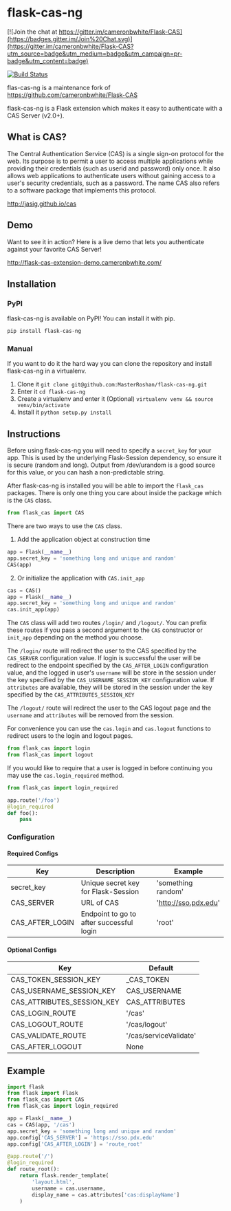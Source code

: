flask-cas-ng
=========

[![Join the chat at https://gitter.im/cameronbwhite/Flask-CAS](https://badges.gitter.im/Join%20Chat.svg)](https://gitter.im/cameronbwhite/Flask-CAS?utm_source=badge&utm_medium=badge&utm_campaign=pr-badge&utm_content=badge)

[![Build Status](https://travis-ci.org/MasterRoshan/flask-cas-ng.png?branch=master)](https://travis-ci.org/MasterRoshan/flask-cas-ng)

flas-cas-ng is a maintenance fork of https://github.com/cameronbwhite/Flask-CAS

flask-cas-ng is a Flask extension which makes it easy to
authenticate with a CAS Server (v2.0+).

## What is CAS? ##

The Central Authentication Service (CAS) is a single sign-on 
protocol for the web. Its purpose is to permit a user to access 
multiple applications while providing their credentials (such as 
userid and password) only once. It also allows web applications 
to authenticate users without gaining access to a user's security 
credentials, such as a password. The name CAS also refers to a 
software package that implements this protocol. 

http://jasig.github.io/cas

## Demo ##

Want to see it in action? Here is a live demo that lets you 
authenticate against your favorite CAS Server!

http://flask-cas-extension-demo.cameronbwhite.com/

## Installation ##

### PyPI ###

flask-cas-ng is available on PyPI! You can install it with pip.

```sh
pip install flask-cas-ng
```

### Manual ###

If you want to do it the hard way you can clone the repository and
install flask-cas-ng in a virtualenv. 

1. Clone it `git clone git@github.com:MasterRoshan/flask-cas-ng.git`
2. Enter it `cd flask-cas-ng`
3. Create a virtualenv and enter it (Optional) `virtualenv venv && source venv/bin/activate`
4. Install it `python setup.py install`

## Instructions ##

Before using flask-cas-ng you will need to specify a `secret_key` for your
app. This is used by the underlying Flask-Session dependency, so ensure
it is secure (random and long). Output from /dev/urandom is a good 
source for this value, or you can hash a non-predictable string.

After flask-cas-ng is installed you will be able to import the `flask_cas`
packages. There is only one thing you care about inside the package
which is the `CAS` class.

```python
from flask_cas import CAS
```

There are two ways to use the `CAS` class.

1. Add the application object at construction time

```python
app = Flask(__name__)
app.secret_key = 'something long and unique and random'
CAS(app)
```

2. Or initialize the application with `CAS.init_app`

```python
cas = CAS()
app = Flask(__name__)
app.secret_key = 'something long and unique and random'
cas.init_app(app)
```

The `CAS` class will add two routes `/login/` and `/logout/`. You can
prefix these routes if you pass a second argument to the `CAS`
constructor or `init_app` depending on the method you choose.

The `/login/` route will redirect the user to the CAS specified by the
`CAS_SERVER` configuration value. If login is successful the user will
be redirect to the endpoint specified by the `CAS_AFTER_LOGIN`
configuration value, and the logged in user's `username` will be store 
in the session under the key specified by the `CAS_USERNAME_SESSION_KEY` 
configuration value. If `attributes` are available, they will be stored 
in the session under the key specified by the 
`CAS_ATTRIBUTES_SESSION_KEY`

The `/logout/` route will redirect the user to the CAS logout page and
the `username` and `attributes` will be removed from the session.

For convenience you can use the `cas.login` and `cas.logout`
functions to redirect users to the login and logout pages. 

```python
from flask_cas import login
from flask_cas import logout
```

If you would like to require that a user is logged in before continuing
you may use the `cas.login_required` method.

```python
from flask_cas import login_required

app.route('/foo')
@login_required
def foo():
    pass
```

### Configuration ###

#### Required Configs ####

|Key             | Description                              | Example              |
|----------------|------------------------------------------|----------------------|
|secret_key      | Unique secret key for Flask-Session      | 'something random'   |
|CAS_SERVER      | URL of CAS                               | 'http://sso.pdx.edu' |  
|CAS_AFTER_LOGIN | Endpoint to go to after successful login | 'root'               |

#### Optional Configs ####

|Key                        | Default               |
|---------------------------|-----------------------|
|CAS_TOKEN_SESSION_KEY      | _CAS_TOKEN            |
|CAS_USERNAME_SESSION_KEY   | CAS_USERNAME          |
|CAS_ATTRIBUTES_SESSION_KEY | CAS_ATTRIBUTES        |
|CAS_LOGIN_ROUTE            | '/cas'                |
|CAS_LOGOUT_ROUTE           | '/cas/logout'         |
|CAS_VALIDATE_ROUTE         | '/cas/serviceValidate'|
|CAS_AFTER_LOGOUT           | None                  |

## Example ##

```python
import flask
from flask import Flask
from flask_cas import CAS
from flask_cas import login_required

app = Flask(__name__)
cas = CAS(app, '/cas')
app.secret_key = 'something long and unique and random'
app.config['CAS_SERVER'] = 'https://sso.pdx.edu' 
app.config['CAS_AFTER_LOGIN'] = 'route_root'

@app.route('/')
@login_required
def route_root():
    return flask.render_template(
        'layout.html',
        username = cas.username,
        display_name = cas.attributes['cas:displayName']
    )
```
